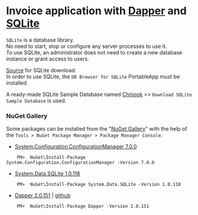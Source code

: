 # Invoice application with [Dapper](https://en.wikipedia.org/wiki/Dapper_ORM) and [SQLite](https://www.sqlite.org/index.html)

`SQLite` is a database library.     <br/>
No need to start, stop or configure any server processes to use it.     <br/>
To use SQLite, an administrator does not need to create a new database instance or grant access to users.   <br/>

[Source](https://sqlitebrowser.org/dl/) for SQLite download.    <br/>
In order to use SQLite, the `DB Browser for SQLite` PortableApp must be installed.

A ready-made SQLite Sample Database named [Chinook](https://www.sqlitetutorial.net/sqlite-sample-database/) >> `Download SQLite Sample Database` is used.

### NuGet Gallery
Some packages can be installed from the "[NuGet Gallery](https://www.nuget.org/packages/Microsoft.AspNet.Identity.Core)" with the help of the `Tools > NuGet Package Manager > Package Manager Console`.

- [System.Configuration.ConfigurationManager 7.0.0](https://www.nuget.org/packages/System.Configuration.ConfigurationManager/7.0.0)
```
    PM>  NuGet\Install-Package System.Configuration.ConfigurationManager -Version 7.0.0
```
- [System.Data.SQLite 1.0.118](https://www.nuget.org/packages/System.Data.SQLite/1.0.118)
```
    PM>  NuGet\Install-Package System.Data.SQLite -Version 1.0.118
```
- [Dapper 2.0.151](https://www.nuget.org/packages/Dapper/2.0.151) | [github](https://github.com/DapperLib/Dapper)
```
    PM>  NuGet\Install-Package Dapper -Version 2.0.151
```
